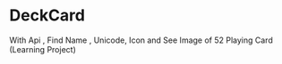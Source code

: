 # DeckCard
With Api , Find Name , Unicode, Icon and See Image of 52 Playing Card (Learning Project)
